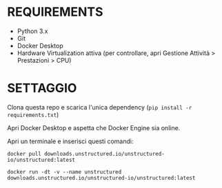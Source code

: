 # REQUIREMENTS
- Python 3.x
- Git
- Docker Desktop
- Hardware Virtualization attiva (per controllare, apri Gestione Attività > Prestazioni > CPU)

# SETTAGGIO
Clona questa repo e scarica l'unica dependency (`pip install -r requirements.txt`)

Apri Docker Desktop e aspetta che Docker Engine sia online.

Apri un terminale e inserisci questi comandi:

`docker pull downloads.unstructured.io/unstructured-io/unstructured:latest`

`docker run -dt -v --name unstructured downloads.unstructured.io/unstructured-io/unstructured:latest`